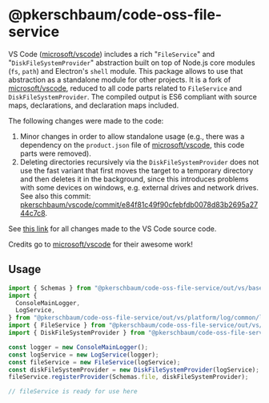 # @pkerschbaum/code-oss-file-service

VS Code ([microsoft/vscode](https://github.com/microsoft/vscode)) includes a rich "`FileService`" and "`DiskFileSystemProvider`" abstraction built on top of Node.js core modules (`fs`, `path`) and Electron's `shell` module.
This package allows to use that abstraction as a standalone module for other projects. It is a fork of [microsoft/vscode](https://github.com/microsoft/vscode), reduced to all code parts related to `FileService` and `DiskFileSystemProvider`. The compiled output is ES6 compliant with source maps, declarations, and declaration maps included.

The following changes were made to the code:

1. Minor changes in order to allow standalone usage (e.g., there was a dependency on the `product.json` file of [microsoft/vscode](https://github.com/microsoft/vscode), this code parts were removed).
2. Deleting directories recursively via the `DiskFileSystemProvider` does not use the fast variant that first moves the target to a temporary directory and then deletes it in the background, since this introduces problems with some devices on windows, e.g. external drives and network drives. See also this commit: [pkerschbaum/vscode/commit/e84f81c49f90cfebfdb0078d83b2695a2744c7c8](https://github.com/pkerschbaum/vscode/commit/e84f81c49f90cfebfdb0078d83b2695a2744c7c8).

See [this link](https://github.com/microsoft/vscode/compare/b2498a1a912811a78c68a5a03f2f0c2ad6ffe42a...pkerschbaum:code-oss-file-service) for all changes made to the VS Code source code.

Credits go to [microsoft/vscode](https://github.com/microsoft/vscode) for their awesome work!

## Usage

```typescript
import { Schemas } from "@pkerschbaum/code-oss-file-service/out/vs/base/common/network";
import {
  ConsoleMainLogger,
  LogService,
} from "@pkerschbaum/code-oss-file-service/out/vs/platform/log/common/log";
import { FileService } from "@pkerschbaum/code-oss-file-service/out/vs/platform/files/common/fileService";
import { DiskFileSystemProvider } from "@pkerschbaum/code-oss-file-service/out/vs/platform/files/node/diskFileSystemProvider";

const logger = new ConsoleMainLogger();
const logService = new LogService(logger);
const fileService = new FileService(logService);
const diskFileSystemProvider = new DiskFileSystemProvider(logService);
fileService.registerProvider(Schemas.file, diskFileSystemProvider);

// fileService is ready for use here
```

